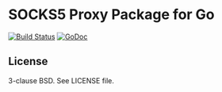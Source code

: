 SOCKS5 Proxy Package for Go
===========================

[![Build Status](https://travis-ci.org/decred/go-socks.png?branch=master)](https://travis-ci.org/decred/go-socks)
[![GoDoc](https://img.shields.io/badge/godoc-reference-blue.svg)](http://godoc.org/github.com/decred/go-socks)

License
-------

3-clause BSD. See LICENSE file.
